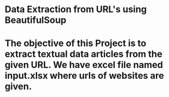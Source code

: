 <h1> Data Extraction from URL's using BeautifulSoup <h1> 
The objective of this Project is to extract textual data articles from the given URL. We have excel file named input.xlsx where urls of websites are given.

